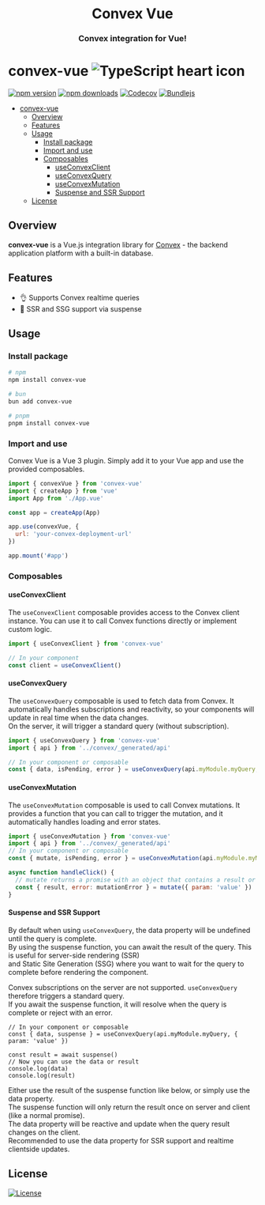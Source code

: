 <div align="center">

<h1>Convex Vue</h1>

<h3>Convex integration for Vue!</h3>
<!-- <img src="./branding.svg" alt="Project's branding image" width="320"/> -->

</div>

# convex-vue ![TypeScript heart icon](https://img.shields.io/badge/♡-%23007ACC.svg?logo=typescript&logoColor=white)

[![npm version][npm-version-src]][npm-version-href]
[![npm downloads][npm-downloads-src]][npm-downloads-href]
[![Codecov][codecov-src]][codecov-href]
[![Bundlejs][bundlejs-src]][bundlejs-href]

* [convex-vue ](#convex-vue-)
  * [Overview](#overview)
  * [Features](#features)
  * [Usage](#usage)
    * [Install package](#install-package)
    * [Import and use](#import-and-use)
    * [Composables](#composables)
      * [useConvexClient](#useconvexclient)
      * [useConvexQuery](#useconvexquery)
      * [useConvexMutation](#useconvexmutation)
      * [Suspense and SSR Support](#suspense-and-ssr-support)
  * [License](#license)

## Overview

**convex-vue** is a Vue.js integration library for [Convex](https://convex.dev) - the backend application platform with a built-in database.

## Features

+ 👌 Supports Convex realtime queries
+ 🔄️ SSR and SSG support via suspense

## Usage

### Install package

```sh
# npm
npm install convex-vue

# bun
bun add convex-vue

# pnpm
pnpm install convex-vue
```

### Import and use

Convex Vue is a Vue 3 plugin. Simply add it to your Vue app and use the provided composables.

```js
import { convexVue } from 'convex-vue'
import { createApp } from 'vue'
import App from './App.vue'

const app = createApp(App)

app.use(convexVue, {
  url: 'your-convex-deployment-url'
})

app.mount('#app')
```

### Composables

#### useConvexClient

The `useConvexClient` composable provides access to the Convex client instance. You can use it to call Convex functions directly or implement custom logic.

```js
import { useConvexClient } from 'convex-vue'

// In your component
const client = useConvexClient()
```

#### useConvexQuery

The `useConvexQuery` composable is used to fetch data from Convex. It automatically handles subscriptions and reactivity, so your components will update in real time when the data changes.  
On the server, it will trigger a standard query (without subscription).

```js
import { useConvexQuery } from 'convex-vue'
import { api } from '../convex/_generated/api'

// In your component or composable
const { data, isPending, error } = useConvexQuery(api.myModule.myQuery, { param: 'value' })
```

#### useConvexMutation

The `useConvexMutation` composable is used to call Convex mutations. It provides a function that you can call to trigger the mutation, and it automatically handles loading and error states.

```js
import { useConvexMutation } from 'convex-vue'
import { api } from '../convex/_generated/api'
// In your component or composable
const { mutate, isPending, error } = useConvexMutation(api.myModule.myMutation)

async function handleClick() {
  // mutate returns a promise with an object that contains a result or error property
  const { result, error: mutationError } = mutate({ param: 'value' })
}
```

#### Suspense and SSR Support

By default when using `useConvexQuery`, the data property will be undefined until the query is complete.  
By using the suspense function, you can await the result of the query. This is useful for server-side rendering (SSR)  
and Static Site Generation (SSG) where you want to wait for the query to complete before rendering the component.

Convex subscriptions on the server are not supported. `useConvexQuery` therefore triggers a standard query.  
If you await the suspense function, it will resolve when the query is complete or reject with an error.

```tsx
// In your component or composable
const { data, suspense } = useConvexQuery(api.myModule.myQuery, { param: 'value' })

const result = await suspense()
// Now you can use the data or result
console.log(data)
console.log(result)
```

Either use the result of the suspense function like below, or simply use the data property.  
The suspense function will only return the result once on server and client (like a normal promise).  
The data property will be reactive and update when the query result changes on the client.  
Recommended to use the data property for SSR support and realtime clientside updates.

## License

[![License][license-src]][license-href]

<!-- Badges -->

[npm-version-src]: https://img.shields.io/npm/v/convex-vue?labelColor=18181B&color=F0DB4F
[npm-version-href]: https://npmjs.com/package/convex-vue
[npm-downloads-src]: https://img.shields.io/npm/dm/convex-vue?labelColor=18181B&color=F0DB4F
[npm-downloads-href]: https://npmjs.com/package/convex-vue
[codecov-src]: https://img.shields.io/codecov/c/gh/chris-visser/convex-vue/main?labelColor=18181B&color=F0DB4F
[codecov-href]: https://codecov.io/gh/chris-visser/convex-vue
[license-src]: https://img.shields.io/github/license/chris-visser/convex-vue.svg?labelColor=18181B&color=F0DB4F
[license-href]: https://github.com/chris-visser/convex-vue/blob/main/LICENSE
[bundlejs-src]: https://img.shields.io/bundlejs/size/convex-vue?labelColor=18181B&color=F0DB4F
[bundlejs-href]: https://bundlejs.com/?q=convex-vue
